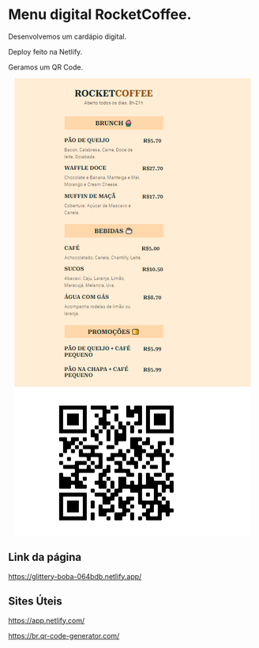 # Menu digital RocketCoffee.
Desenvolvemos um cardápio digital. 

Deploy feito na Netlify. 

Geramos um QR Code.

 <p align="center">
  <img src=".github/rocketCoffee.png">
</p>

## Link da página
https://glittery-boba-064bdb.netlify.app/

## Sites Úteis

https://app.netlify.com/

https://br.qr-code-generator.com/


